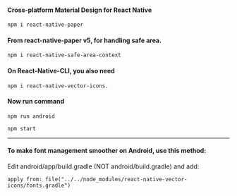 #### Cross-platform Material Design for React Native

    npm i react-native-paper

#### From react-native-paper v5, for handling safe area.

    npm i react-native-safe-area-context

#### On React-Native-CLI, you also need 

    npm i react-native-vector-icons.

#### Now run command

    npm run android

    npm start

------

#### To make font management smoother on Android, use this method:

Edit android/app/build.gradle (NOT android/build.gradle) and add:

    apply from: file("../../node_modules/react-native-vector-icons/fonts.gradle")